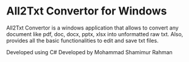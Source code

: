 # All2Txt Convertor for Windows
All2Txt Convertor is a windows application that allows to convert any document like pdf, doc, docx, pptx, xlsx into unformatted raw txt.
Also, provides all the basic functionalities to edit and save txt files.

Developed using C#
Developed by Mohammad Shamimur Rahman
